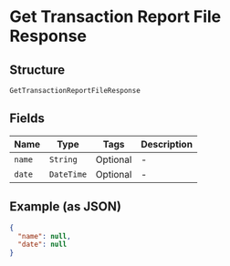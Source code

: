 
# Get Transaction Report File Response

## Structure

`GetTransactionReportFileResponse`

## Fields

| Name | Type | Tags | Description |
|  --- | --- | --- | --- |
| `name` | `String` | Optional | - |
| `date` | `DateTime` | Optional | - |

## Example (as JSON)

```json
{
  "name": null,
  "date": null
}
```

